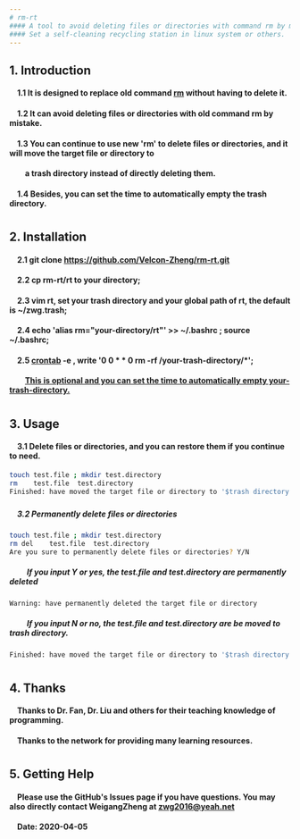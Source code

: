 ```yaml
---
# rm-rt
#### A tool to avoid deleting files or directories with command rm by mistake.
#### Set a self-cleaning recycling station in linux system or others.
---
```


## 1. Introduction
####  &emsp;1.1 It is designed to replace old command [rm](http://man7.org/linux/man-pages/man1/rm.1.html) without having to delete it.
####  &emsp;1.2 It can avoid deleting files or directories with old command rm by mistake.
####  &emsp;1.3 You can continue to use new 'rm' to delete files or directories, and it will move the target file or directory to 
####  &emsp;&emsp;a trash directory instead of directly deleting them. 
####  &emsp;1.4 Besides, you can set the time to automatically empty the trash directory.
#
## 2. Installation
#### &emsp;2.1 git clone https://github.com/Velcon-Zheng/rm-rt.git
#### &emsp;2.2 cp  rm-rt/rt to your directory;
#### &emsp;2.3 vim rt, set your trash directory and your global path of rt, the default is ~/zwg.trash;
#### &emsp;2.4 echo 'alias rm="your-directory/rt"'  >>  ~/.bashrc ; source  ~/.bashrc;
#### &emsp;2.5 [crontab](https://www.rosehosting.com/blog/linux-crontab/) -e , write '0 0 * * 0 rm -rf /your-trash-directory/*';
####  &emsp;&emsp;[This is optional and you can set the time to automatically empty your-trash-directory.](https://www.rosehosting.com/blog/linux-crontab/)
#
## 3. Usage 
#### &emsp;3.1 Delete files or directories, and you can restore them if you continue to need.
```sh
touch test.file ; mkdir test.directory
rm    test.file  test.directory
Finished: have moved the target file or directory to '$trash directory'
```
#####
#####  &emsp;3.2 Permanently delete files or directories
```sh
touch test.file ; mkdir test.directory
rm del    test.file  test.directory
Are you sure to permanently delete files or directories? Y/N
```
#####  &emsp;&emsp; If you input Y or yes, the test.file and test.directory are permanently deleted 
```sh
Warning: have permanently deleted the target file or directory
```
#####  &emsp;&emsp; If you input N or no, the test.file and test.directory are be moved to trash directory.
```sh
Finished: have moved the target file or directory to '$trash directory'
```
#
## 4. Thanks
#### &emsp;Thanks to Dr. Fan, Dr. Liu and others for their teaching knowledge of programming.
#### &emsp;Thanks to the network for providing many learning resources.
#
## 5. Getting Help
#### &emsp;Please use the GitHub's Issues page if you have questions. You may also directly contact WeigangZheng at zwg2016@yeah.net 
#### &emsp;Date: 2020-04-05
